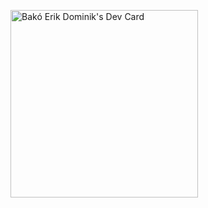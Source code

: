 <a href="https://app.daily.dev/rikerik"><img src="https://api.daily.dev/devcards/074e6fb61a8240e7b0ce14491cfffd8c.png?r=0nh" width="300" float="right" alt="Bakó Erik Dominik's Dev Card"/></a>

<!--
**rikerik/rikerik** is a ✨ _special_ ✨ repository because its `README.md` (this file) appears on your GitHub profile.

Here are some ideas to get you started:

- 🔭 I’m currently working on ...
- 🌱 I’m currently learning ...
- 👯 I’m looking to collaborate on ...
- 🤔 I’m looking for help with ...
- 💬 Ask me about ...
- 📫 How to reach me: ...
- 😄 Pronouns: ...
- ⚡ Fun fact: ...
-->
